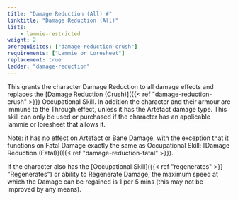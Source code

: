 ```yaml
---
title: "Damage Reduction (All) #"
linktitle: "Damage Reduction (All)"
lists:
    - lammie-restricted
weight: 2
prerequisites: ["damage-reduction-crush"]
requirements: ["Lammie or Loresheet"]
replacement: true
ladder: "damage-reduction"
---
```

This grants the character Damage Reduction to all damage effects and replaces the [Damage Reduction (Crush)]({{< ref "damage-reduction-crush" >}}) Occupational Skill. In addition the character and their armour are immune to the Through effect, unless it has the Artefact damage type. This skill can only be used or purchased if the character has an applicable lammie or loresheet that allows it.

Note: it has no effect on Artefact or Bane Damage, with the exception that it functions on Fatal Damage exactly the same as Occupational Skill: [Damage Reduction (Fatal)]({{< ref "damage-reduction-fatal" >}}).

If the character also has the [Occupational Skill]({{< ref "regenerates" >}} "Regenerates") or ability to Regenerate Damage, the maximum speed at which the Damage can be regained is 1 per 5 mins (this may not be improved by any means).